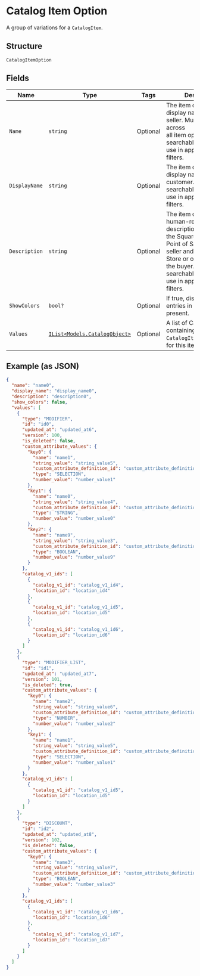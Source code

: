 
# Catalog Item Option

A group of variations for a `CatalogItem`.

## Structure

`CatalogItemOption`

## Fields

| Name | Type | Tags | Description |
|  --- | --- | --- | --- |
| `Name` | `string` | Optional | The item option's display name for the seller. Must be unique across<br>all item options. This is a searchable attribute for use in applicable query filters. |
| `DisplayName` | `string` | Optional | The item option's display name for the customer. This is a searchable attribute for use in applicable query filters. |
| `Description` | `string` | Optional | The item option's human-readable description. Displayed in the Square<br>Point of Sale app for the seller and in the Online Store or on receipts for<br>the buyer. This is a searchable attribute for use in applicable query filters. |
| `ShowColors` | `bool?` | Optional | If true, display colors for entries in `values` when present. |
| `Values` | [`IList<Models.CatalogObject>`](../../doc/models/catalog-object.md) | Optional | A list of CatalogObjects containing the<br>`CatalogItemOptionValue`s for this item. |

## Example (as JSON)

```json
{
  "name": "name0",
  "display_name": "display_name0",
  "description": "description0",
  "show_colors": false,
  "values": [
    {
      "type": "MODIFIER",
      "id": "id0",
      "updated_at": "updated_at6",
      "version": 100,
      "is_deleted": false,
      "custom_attribute_values": {
        "key0": {
          "name": "name1",
          "string_value": "string_value5",
          "custom_attribute_definition_id": "custom_attribute_definition_id1",
          "type": "SELECTION",
          "number_value": "number_value1"
        },
        "key1": {
          "name": "name0",
          "string_value": "string_value4",
          "custom_attribute_definition_id": "custom_attribute_definition_id2",
          "type": "STRING",
          "number_value": "number_value0"
        },
        "key2": {
          "name": "name9",
          "string_value": "string_value3",
          "custom_attribute_definition_id": "custom_attribute_definition_id3",
          "type": "BOOLEAN",
          "number_value": "number_value9"
        }
      },
      "catalog_v1_ids": [
        {
          "catalog_v1_id": "catalog_v1_id4",
          "location_id": "location_id4"
        },
        {
          "catalog_v1_id": "catalog_v1_id5",
          "location_id": "location_id5"
        },
        {
          "catalog_v1_id": "catalog_v1_id6",
          "location_id": "location_id6"
        }
      ]
    },
    {
      "type": "MODIFIER_LIST",
      "id": "id1",
      "updated_at": "updated_at7",
      "version": 101,
      "is_deleted": true,
      "custom_attribute_values": {
        "key0": {
          "name": "name2",
          "string_value": "string_value6",
          "custom_attribute_definition_id": "custom_attribute_definition_id0",
          "type": "NUMBER",
          "number_value": "number_value2"
        },
        "key1": {
          "name": "name1",
          "string_value": "string_value5",
          "custom_attribute_definition_id": "custom_attribute_definition_id1",
          "type": "SELECTION",
          "number_value": "number_value1"
        }
      },
      "catalog_v1_ids": [
        {
          "catalog_v1_id": "catalog_v1_id5",
          "location_id": "location_id5"
        }
      ]
    },
    {
      "type": "DISCOUNT",
      "id": "id2",
      "updated_at": "updated_at8",
      "version": 102,
      "is_deleted": false,
      "custom_attribute_values": {
        "key0": {
          "name": "name3",
          "string_value": "string_value7",
          "custom_attribute_definition_id": "custom_attribute_definition_id9",
          "type": "BOOLEAN",
          "number_value": "number_value3"
        }
      },
      "catalog_v1_ids": [
        {
          "catalog_v1_id": "catalog_v1_id6",
          "location_id": "location_id6"
        },
        {
          "catalog_v1_id": "catalog_v1_id7",
          "location_id": "location_id7"
        }
      ]
    }
  ]
}
```

